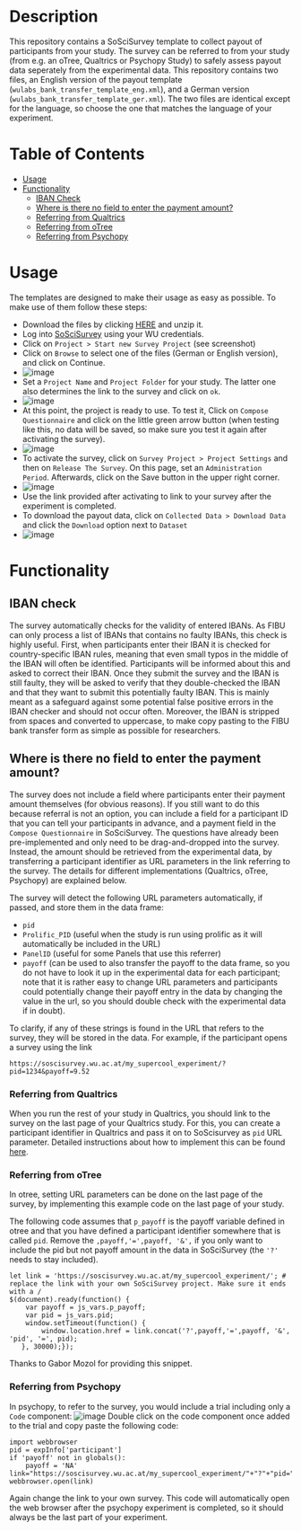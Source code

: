 # Description

This repository contains a SoSciSurvey template to collect payout of participants from your study.
The survey can be referred to from your study (from e.g. an oTree, Qualtrics or Psychopy Study) to safely assess payout data seperately from the experimental data.
This repository contains two files, an English version of the payout template (`wulabs_bank_transfer_template_eng.xml`), and a German version (`wulabs_bank_transfer_template_ger.xml`). 
The two files are identical except for the language, so choose the one that matches the language of your experiment.

# Table of Contents

- [Usage](#usage)
- [Functionality](#functionality)
  - [IBAN Check](#iban-check)
  - [Where is there no field to enter the payment amount?](#where-is-there-no-field-to-enter-the-payment-amount)
  - [Referring from Qualtrics](#referring-from-qualtrics)
  - [Referring from oTree](#referring-from-otree)
  - [Referring from Psychopy](#referring-from-psychopy)

# Usage

The templates are designed to make their usage as easy as possible.
To make use of them follow these steps:

- Download the files by clicking [HERE](https://github.com/julianquandt/wulabs_soscisurvey_banktransfer_template/archive/refs/heads/main.zip) and unzip it. 
- Log into [SoSciSurvey](https://soscisurvey.wu.ac.at/) using your WU credentials.
- Click on `Project > Start new Survey Project` (see screenshot)
- Click on `Browse` to select one of the files (German or English version), and click on Continue.
- ![image](https://github.com/julianquandt/wulabs_soscisurvey_banktransfer_template/assets/24586635/5634b0ec-1032-4197-aade-d2f7dd208d77)
- Set a `Project Name` and `Project Folder` for your study. The latter one also determines the link to the survey and click on `ok`.
- ![image](https://github.com/julianquandt/wulabs_soscisurvey_banktransfer_template/assets/24586635/01da03a4-27b6-4dde-bdc8-c047f43b6f13)
- At this point, the project is ready to use. To test it, Click on `Compose Questionnaire` and click on the little green arrow button (when testing like this, no data will be saved, so make sure you test it again after activating the survey).
- ![image](https://github.com/julianquandt/wulabs_soscisurvey_banktransfer_template/assets/24586635/c51f85ee-9b2d-4fba-bd71-8d009daff467)
- To activate the survey, click on `Survey Project > Project Settings` and then on `Release The Survey`. On this page, set an `Administration Period`. Afterwards, click on the Save button in the upper right corner.
- ![image](https://github.com/julianquandt/wulabs_soscisurvey_banktransfer_template/assets/24586635/8bb55bda-2d73-4901-9364-e16e343606cf)
- Use the link provided after activating to link to your survey after the experiment is completed.
- To download the payout data, click on `Collected Data > Download Data` and click the `Download` option next to `Dataset`
- ![image](https://github.com/julianquandt/wulabs_soscisurvey_banktransfer_template/assets/24586635/34d5dd12-9c06-4a63-9843-6d2d7424647e)



# Functionality

## IBAN check

The survey automatically checks for the validity of entered IBANs. As FIBU can only process a list of IBANs that contains no faulty IBANs, this check is highly useful.
First, when participants enter their IBAN it is checked for country-specific IBAN rules, meaning that even small typos in the middle of the IBAN will often be identified.
Participants will be informed about this and asked to correct their IBAN. 
Once they submit the survey and the IBAN is still faulty, they will be asked to verify that they double-checked the IBAN and that they want to submit this potentially faulty IBAN.
This is mainly meant as a safeguard against some potential false positive errors in the IBAN checker and should not occur often.
Moreover, the IBAN is stripped from spaces and converted to uppercase, to make copy pasting to the FIBU bank transfer form as simple as possible for researchers.

## Where is there no field to enter the payment amount?

The survey does not include a field where participants enter their payment amount themselves (for obvious reasons). 
If you still want to do this because referral is not an option, you can include a field for a participant ID that you can tell your participants in advance, and a payment field in the `Compose Questionnaire` in SoSciSurvey. 
The questions have already been pre-implemented and only need to be drag-and-dropped into the survey.
Instead, the amount should be retrieved from the experimental data, by transferring a participant identifier as URL parameters in the link referring to the survey. The details for different implementations (Qualtrics, oTree, Psychopy) are explained below.

The survey will detect the following URL parameters automatically, if passed, and store them in the data frame:

- `pid`
- `Prolific_PID` (useful when the study is run using prolific as it will automatically be included in the URL)
- `PanelID` (useful for some Panels that use this referrer)
- `payoff` (can be used to also transfer the payoff to the data frame, so you do not have to look it up in the experimental data for each participant; note that it is rather easy to change URL parameters and participants could potentially change their payoff entry in the data by changing the value in the url, so you should double check with the experimental data if in doubt).

To clarify, if any of these strings is found in the URL that refers to the survey, they will be stored in the data.
For example, if the participant opens a survey using the link

`https://soscisurvey.wu.ac.at/my_supercool_experiment/?pid=1234&payoff=9.52`

 ### Referring from Qualtrics

When you run the rest of your study in Qualtrics, you should link to the survey on the last page of your Qualtrics study. For this, you can create a participant identifier in Qualtrics and pass it on to SoScisurvey as `pid` URL parameter. Detailed instructions about how to implement this can be found [here](https://www.qualtrics.com/support/survey-platform/survey-module/survey-flow/standard-elements/passing-information-through-query-strings/#PassingInformationFromASurvey).

### Referring from oTree

In otree, setting URL parameters can be done on the last page of the survey, by implementing this example code on the last page of your study.

The following code assumes that `p_payoff` is the payoff variable defined in otree and that you have defined a participant identifier somewhere that is called `pid`.
Remove the `,payoff,'=',payoff, '&',` if you only want to include the pid but not payoff amount in the data in SoSciSurvey (the `'?'` needs to stay included).

```
let link = 'https://soscisurvey.wu.ac.at/my_supercool_experiment/'; # replace the link with your own SoSciSurvey project. Make sure it ends with a / 
$(document).ready(function() {
    var payoff = js_vars.p_payoff;
    var pid = js_vars.pid;
    window.setTimeout(function() {
        window.location.href = link.concat('?',payoff,'=',payoff, '&', 'pid', '=', pid);
   }, 30000);});
```
Thanks to Gabor Mozol for providing this snippet.

### Referring from Psychopy

In psychopy, to refer to the survey, you would include a trial including only a `Code` component:
![image](https://github.com/julianquandt/wulabs_soscisurvey_banktransfer_template/assets/24586635/f7256554-a694-411e-9219-a40b5052abf4)
Double click on the code component once added to the trial and copy paste the following code:

```
import webbrowser
pid = expInfo['participant']
if 'payoff' not in globals():
    payoff = 'NA'
link="https://soscisurvey.wu.ac.at/my_supercool_experiment/"+"?"+"pid="+str(pid)+"&payoff="+str(payoff)
webbrowser.open(link)
```

Again change the link to your own survey.
This code will automatically open the web browser after the psychopy experiment is completed, so it should always be the last part of your experiment.


 
